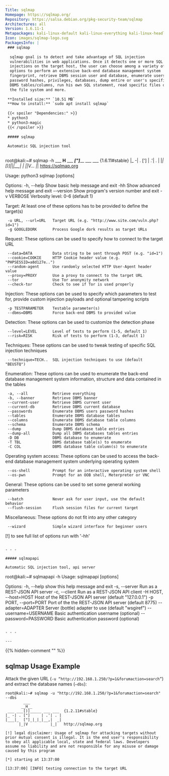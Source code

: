 ```yaml
---
Title: sqlmap
Homepage: https://sqlmap.org/
Repository: https://salsa.debian.org/pkg-security-team/sqlmap
Architectures: all
Version: 1.6.11-1
Metapackages: kali-linux-default kali-linux-everything kali-linux-headless kali-linux-large kali-linux-nethunter kali-tools-database kali-tools-exploitation kali-tools-information-gathering kali-tools-top10 kali-tools-vulnerability kali-tools-web 
Icon: images/sqlmap-logo.svg
PackagesInfo: |
 ### sqlmap
 
  sqlmap goal is to detect and take advantage of SQL injection
  vulnerabilities in web applications. Once it detects one or more SQL
  injections on the target host, the user can choose among a variety of
  options to perform an extensive back-end database management system
  fingerprint, retrieve DBMS session user and database, enumerate users,
  password hashes, privileges, databases, dump entire or user's specific
  DBMS tables/columns, run his own SQL statement, read specific files on
  the file system and more.
 
 **Installed size:** `10.51 MB`  
 **How to install:** `sudo apt install sqlmap`  
 
 {{< spoiler "Dependencies:" >}}
 * python3
 * python3-magic
 {{< /spoiler >}}
 
 ##### sqlmap
 
 Automatic SQL injection tool
 
 ```
 root@kali:~# sqlmap -h
         ___
        __H__
  ___ ___["]_____ ___ ___  {1.6.11#stable}
 |_ -| . [']     | .'| . |
 |___|_  [)]_|_|_|__,|  _|
       |_|V...       |_|   https://sqlmap.org
 
 Usage: python3 sqlmap [options]
 
 Options:
   -h, --help            Show basic help message and exit
   -hh                   Show advanced help message and exit
   --version             Show program's version number and exit
   -v VERBOSE            Verbosity level: 0-6 (default 1)
 
   Target:
     At least one of these options has to be provided to define the
     target(s)
 
     -u URL, --url=URL   Target URL (e.g. "http://www.site.com/vuln.php?id=1")
     -g GOOGLEDORK       Process Google dork results as target URLs
 
   Request:
     These options can be used to specify how to connect to the target URL
 
     --data=DATA         Data string to be sent through POST (e.g. "id=1")
     --cookie=COOKIE     HTTP Cookie header value (e.g. "PHPSESSID=a8d127e..")
     --random-agent      Use randomly selected HTTP User-Agent header value
     --proxy=PROXY       Use a proxy to connect to the target URL
     --tor               Use Tor anonymity network
     --check-tor         Check to see if Tor is used properly
 
   Injection:
     These options can be used to specify which parameters to test for,
     provide custom injection payloads and optional tampering scripts
 
     -p TESTPARAMETER    Testable parameter(s)
     --dbms=DBMS         Force back-end DBMS to provided value
 
   Detection:
     These options can be used to customize the detection phase
 
     --level=LEVEL       Level of tests to perform (1-5, default 1)
     --risk=RISK         Risk of tests to perform (1-3, default 1)
 
   Techniques:
     These options can be used to tweak testing of specific SQL injection
     techniques
 
     --technique=TECH..  SQL injection techniques to use (default "BEUSTQ")
 
   Enumeration:
     These options can be used to enumerate the back-end database
     management system information, structure and data contained in the
     tables
 
     -a, --all           Retrieve everything
     -b, --banner        Retrieve DBMS banner
     --current-user      Retrieve DBMS current user
     --current-db        Retrieve DBMS current database
     --passwords         Enumerate DBMS users password hashes
     --tables            Enumerate DBMS database tables
     --columns           Enumerate DBMS database table columns
     --schema            Enumerate DBMS schema
     --dump              Dump DBMS database table entries
     --dump-all          Dump all DBMS databases tables entries
     -D DB               DBMS database to enumerate
     -T TBL              DBMS database table(s) to enumerate
     -C COL              DBMS database table column(s) to enumerate
 
   Operating system access:
     These options can be used to access the back-end database management
     system underlying operating system
 
     --os-shell          Prompt for an interactive operating system shell
     --os-pwn            Prompt for an OOB shell, Meterpreter or VNC
 
   General:
     These options can be used to set some general working parameters
 
     --batch             Never ask for user input, use the default behavior
     --flush-session     Flush session files for current target
 
   Miscellaneous:
     These options do not fit into any other category
 
     --wizard            Simple wizard interface for beginner users
 
 [!] to see full list of options run with '-hh'
 ```
 
 - - -
 
 ##### sqlmapapi
 
 Automatic SQL injection tool, api server
 
 ```
 root@kali:~# sqlmapapi -h
 Usage: sqlmapapi [options]
 
 Options:
   -h, --help            show this help message and exit
   -s, --server          Run as a REST-JSON API server
   -c, --client          Run as a REST-JSON API client
   -H HOST, --host=HOST  Host of the REST-JSON API server (default "127.0.0.1")
   -p PORT, --port=PORT  Port of the the REST-JSON API server (default 8775)
   --adapter=ADAPTER     Server (bottle) adapter to use (default "wsgiref")
   --username=USERNAME   Basic authentication username (optional)
   --password=PASSWORD   Basic authentication password (optional)
 ```
 
 - - -
 
---
```

{{% hidden-comment "<!--Do not edit anything above this line-->" %}}

## sqlmap Usage Example

Attack the given URL (`-u “http://192.168.1.250/?p=1&forumaction=search”`) and extract the database names (`–dbs`):

```
root@kali:~# sqlmap -u "http://192.168.1.250/?p=1&forumaction=search" --dbs
        ___
       __H__
 ___ ___[)]_____ ___ ___  {1.2.11#stable}
|_ -| . ["]     | .'| . |
|___|_  ["]_|_|_|__,|  _|
      |_|V          |_|   http://sqlmap.org

[!] legal disclaimer: Usage of sqlmap for attacking targets without prior mutual consent is illegal. It is the end user's responsibility to obey all applicable local, state and federal laws. Developers assume no liability and are not responsible for any misuse or damage caused by this program

[*] starting at 13:37:00

[13:37:00] [INFO] testing connection to the target URL
```
